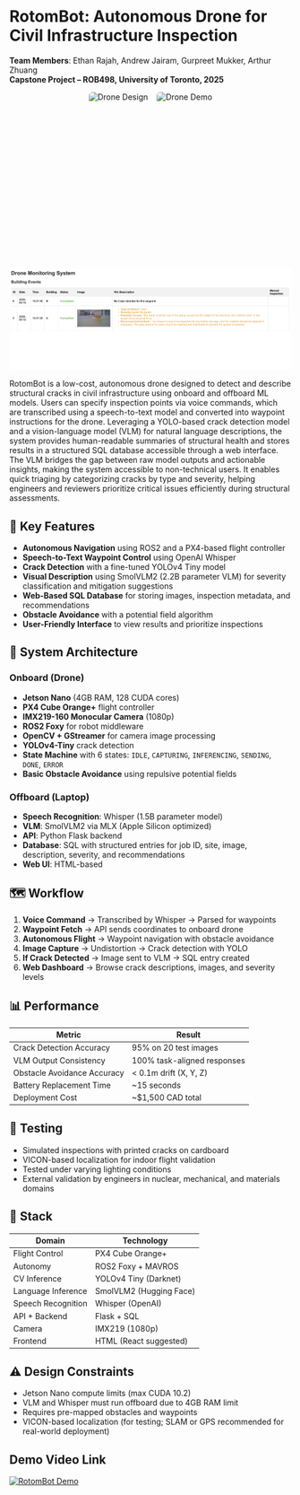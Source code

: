# RotomBot: Autonomous Drone for Civil Infrastructure Inspection

**Team Members**: Ethan Rajah, Andrew Jairam, Gurpreet Mukker, Arthur Zhuang  
**Capstone Project – ROB498, University of Toronto, 2025**

<div style="display: flex; justify-content: center; align-items: center; gap: 16px;">
  <img src="misc/drone.png" alt="Drone Design" style="height: 300px; object-fit: contain; border-radius: 6px;">
  <img src="misc/CAPSTONE.gif" alt="Drone Demo" style="height: 300px; object-fit: contain; border-radius: 6px;">
</div>

![Inspection Website Preview](misc/website.PNG)

RotomBot is a low-cost, autonomous drone designed to detect and describe structural cracks in civil infrastructure using onboard and offboard ML models. Users can specify inspection points via voice commands, which are transcribed using a speech-to-text model and converted into waypoint instructions for the drone. Leveraging a YOLO-based crack detection model and a vision-language model (VLM) for natural language descriptions, the system provides human-readable summaries of structural health and stores results in a structured SQL database accessible through a web interface. The VLM bridges the gap between raw model outputs and actionable insights, making the system accessible to non-technical users. It enables quick triaging by categorizing cracks by type and severity, helping engineers and reviewers prioritize critical issues efficiently during structural assessments.

## 🚁 Key Features

- **Autonomous Navigation** using ROS2 and a PX4-based flight controller
- **Speech-to-Text Waypoint Control** using OpenAI Whisper
- **Crack Detection** with a fine-tuned YOLOv4 Tiny model
- **Visual Description** using SmolVLM2 (2.2B parameter VLM) for severity classification and mitigation suggestions
- **Web-Based SQL Database** for storing images, inspection metadata, and recommendations
- **Obstacle Avoidance** with a potential field algorithm
- **User-Friendly Interface** to view results and prioritize inspections

## 🧠 System Architecture

### Onboard (Drone)

- **Jetson Nano** (4GB RAM, 128 CUDA cores)
- **PX4 Cube Orange+** flight controller
- **IMX219-160 Monocular Camera** (1080p)
- **ROS2 Foxy** for robot middleware
- **OpenCV + GStreamer** for camera image processing
- **YOLOv4-Tiny** crack detection
- **State Machine** with 6 states: `IDLE`, `CAPTURING`, `INFERENCING`, `SENDING`, `DONE`, `ERROR`
- **Basic Obstacle Avoidance** using repulsive potential fields

### Offboard (Laptop)

- **Speech Recognition**: Whisper (1.5B parameter model)
- **VLM**: SmolVLM2 via MLX (Apple Silicon optimized)
- **API**: Python Flask backend
- **Database**: SQL with structured entries for job ID, site, image, description, severity, and recommendations
- **Web UI**: HTML-based

## 🗺️ Workflow

1. **Voice Command** → Transcribed by Whisper → Parsed for waypoints
2. **Waypoint Fetch** → API sends coordinates to onboard drone
3. **Autonomous Flight** → Waypoint navigation with obstacle avoidance
4. **Image Capture** → Undistortion → Crack detection with YOLO
5. **If Crack Detected** → Image sent to VLM → SQL entry created
6. **Web Dashboard** → Browse crack descriptions, images, and severity levels

## 📊 Performance

| Metric                         | Result                        |
|-------------------------------|-------------------------------|
| Crack Detection Accuracy      | 95% on 20 test images         |
| VLM Output Consistency        | 100% task-aligned responses   |
| Obstacle Avoidance Accuracy   | < 0.1m drift (X, Y, Z)        |
| Battery Replacement Time      | ~15 seconds                   |
| Deployment Cost               | ~$1,500 CAD total             |

## 🤖 Testing

- Simulated inspections with printed cracks on cardboard
- VICON-based localization for indoor flight validation
- Tested under varying lighting conditions
- External validation by engineers in nuclear, mechanical, and materials domains

## 🧱 Stack

| Domain               | Technology                     |
|---------------------|---------------------------------|
| Flight Control       | PX4 Cube Orange+               |
| Autonomy             | ROS2 Foxy + MAVROS             |
| CV Inference         | YOLOv4 Tiny (Darknet)          |
| Language Inference   | SmolVLM2 (Hugging Face)        |
| Speech Recognition   | Whisper (OpenAI)               |
| API + Backend        | Flask + SQL                    |
| Camera               | IMX219 (1080p)                 |
| Frontend             | HTML (React suggested)         |

## ⚠️ Design Constraints

- Jetson Nano compute limits (max CUDA 10.2)
- VLM and Whisper must run offboard due to 4GB RAM limit
- Requires pre-mapped obstacles and waypoints
- VICON-based localization (for testing; SLAM or GPS recommended for real-world deployment)

## Demo Video Link

[![RotomBot Demo](https://img.youtube.com/vi/wmpTt7u96Cg/0.jpg)](https://youtu.be/wmpTt7u96Cg)


